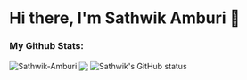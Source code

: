 # Hi there, I'm Sathwik Amburi 👋

### My Github Stats:


  <img align="center" src="https://github-readme-streak-stats.herokuapp.com/?user=Sathwik-Amburi&theme=synthwave" alt="Sathwik-Amburi" />
  <img align="center" src="https://github-readme-stats.vercel.app/api/top-langs/?username=Sathwik-Amburi&layout=compact&theme=synthwave&hide_border=true&&langs_count=10" />
  <img align="center" src="https://github-readme-stats.vercel.app/api?username=Sathwik-Amburi&show_icons=true&include_all_commits=true&theme=synthwave&hide_border=true" alt="Sathwik's GitHub status" />


